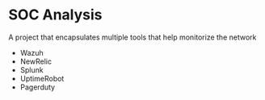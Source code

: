 # SOC Analysis

A project that encapsulates multiple tools that help monitorize the network

- Wazuh
- NewRelic
- Splunk
- UptimeRobot
- Pagerduty
